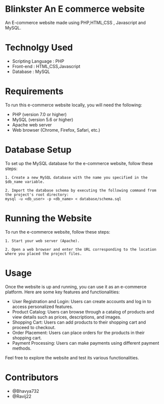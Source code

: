 # Blinkster An E commerce website

An E-commerce website made using PHP,HTML,CSS , Javascript and MySQL.

# Technolgy Used

- Scripting Language : PHP
- Front-end : HTML,CSS,Javascript
- Database : MySQL

# Requirements

To run this e-commerce website locally, you will need the following:

- PHP (version 7.0 or higher)
- MySQL (version 5.6 or higher)
- Apache web server
- Web browser (Chrome, Firefox, Safari, etc.)

# Database Setup

To set up the MySQL database for the e-commerce website, follow these steps:

    1. Create a new MySQL database with the name you specified in the $db_name variable.

    2. Import the database schema by executing the following command from the project's root directory:
    mysql -u <db_user> -p <db_name> < database/schema.sql

# Running the Website

To run the e-commerce website, follow these steps:

    1. Start your web server (Apache).

    2. Open a web browser and enter the URL corresponding to the location where you placed the project files.

# Usage

Once the website is up and running, you can use it as an e-commerce platform. Here are some key features and functionalities:

- User Registration and Login: Users can create accounts and log in to access personalized features.
- Product Catalog: Users can browse through a catalog of products and view details such as prices, descriptions, and images.
- Shopping Cart: Users can add products to their shopping cart and proceed to checkout.
- Order Placement: Users can place orders for the products in their shopping cart.
- Payment Processing: Users can make payments using different payment methods.

Feel free to explore the website and test its various functionalities.

# Contributors

- @Bhavya732
- @Ravij22
